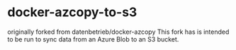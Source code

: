 # docker-azcopy-to-s3
originally forked from datenbetrieb/docker-azcopy
This fork has is intended to be run to sync data from an Azure Blob to an S3 bucket.
